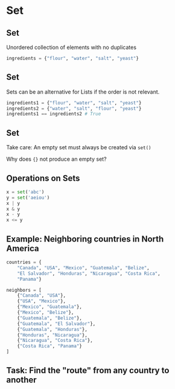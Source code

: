 # Set

## Set

Unordered collection of elements with no duplicates

```py
ingredients = {"flour", "water", "salt", "yeast"}
```

## Set

Sets can be an alternative for Lists if the order is not relevant.

```py
ingredients1 = {"flour", "water", "salt", "yeast"}
ingredients2 = {"water", "salt", "flour", "yeast"}
ingredients1 == ingredients2 # True
```

## Set

Take care: An empty set must always be created via `set()`

Why does `{}` not produce an empty set?

## Operations on Sets

```py
x = set('abc')
y = set('aeiou')
x | y
x & y
x - y
x <= y
```

## Example: Neighboring countries in North America

```py
countries = {
    "Canada", "USA", "Mexico", "Guatemala", "Belize",
    "El Salvador", "Honduras", "Nicaragua", "Costa Rica",
    "Panama"}

neighbors = [
    {"Canada", "USA"},
    {"USA", "Mexico"},
    {"Mexico", "Guatemala"},
    {"Mexico", "Belize"},
    {"Guatemala", "Belize"},
    {"Guatemala", "El Salvador"},
    {"Guatemala", "Honduras"},
    {"Honduras", "Nicaragua"},
    {"Nicaragua", "Costa Rica"},
    {"Costa Rica", "Panama"}
]
```

## Task: Find the "route" from any country to another
